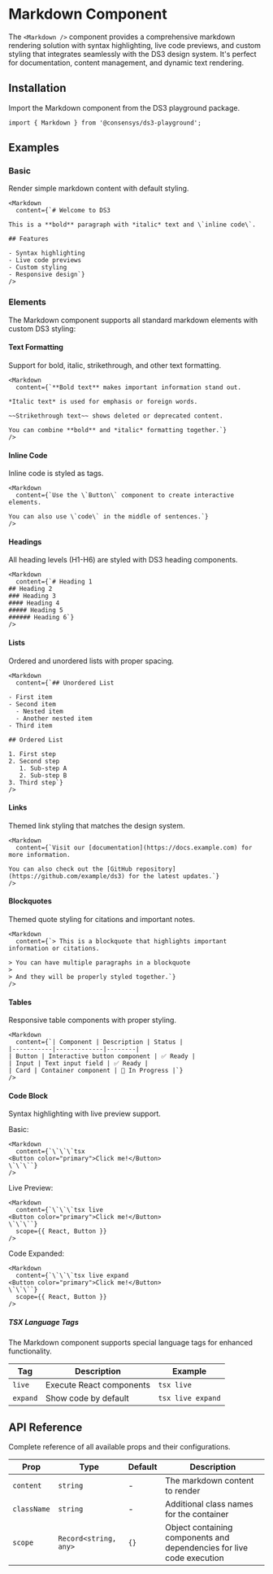 # Markdown Component

The `<Markdown />` component provides a comprehensive markdown rendering solution with syntax highlighting, live code previews, and custom styling that integrates seamlessly with the DS3 design system. It's perfect for documentation, content management, and dynamic text rendering.

## Installation

Import the Markdown component from the DS3 playground package.

```tsx
import { Markdown } from '@consensys/ds3-playground';
```

## Examples

### Basic

Render simple markdown content with default styling.

```tsx live
<Markdown 
  content={`# Welcome to DS3

This is a **bold** paragraph with *italic* text and \`inline code\`.

## Features

- Syntax highlighting
- Live code previews
- Custom styling
- Responsive design`}
/>
```

### Elements

The Markdown component supports all standard markdown elements with custom DS3 styling:

#### Text Formatting

Support for bold, italic, strikethrough, and other text formatting.

```tsx live
<Markdown 
  content={`**Bold text** makes important information stand out.

*Italic text* is used for emphasis or foreign words.

~~Strikethrough text~~ shows deleted or deprecated content.

You can combine **bold** and *italic* formatting together.`}
/>
```

#### Inline Code

Inline code is styled as tags.

```tsx live
<Markdown 
  content={`Use the \`Button\` component to create interactive elements.

You can also use \`code\` in the middle of sentences.`}
/>
```

#### Headings

All heading levels (H1-H6) are styled with DS3 heading components.

```tsx live
<Markdown 
  content={`# Heading 1
## Heading 2
### Heading 3
#### Heading 4
##### Heading 5
###### Heading 6`}
/>
```

#### Lists

Ordered and unordered lists with proper spacing.

```tsx live
<Markdown 
  content={`## Unordered List

- First item
- Second item
  - Nested item
  - Another nested item
- Third item

## Ordered List

1. First step
2. Second step
   1. Sub-step A
   2. Sub-step B
3. Third step`}
/>
```

#### Links

Themed link styling that matches the design system.

```tsx live
<Markdown 
  content={`Visit our [documentation](https://docs.example.com) for more information.

You can also check out the [GitHub repository](https://github.com/example/ds3) for the latest updates.`}
/>
```

#### Blockquotes

Themed quote styling for citations and important notes.

```tsx live
<Markdown 
  content={`> This is a blockquote that highlights important information or citations.

> You can have multiple paragraphs in a blockquote
> 
> And they will be properly styled together.`}
/>
```

#### Tables

Responsive table components with proper styling.

```tsx live
<Markdown 
  content={`| Component | Description | Status |
|-----------|-------------|--------|
| Button | Interactive button component | ✅ Ready |
| Input | Text input field | ✅ Ready |
| Card | Container component | 🚧 In Progress |`}
/>
```

#### Code Block

Syntax highlighting with live preview support.

Basic:

```tsx live
<Markdown 
  content={`\`\`\`tsx
<Button color="primary">Click me!</Button>
\`\`\``}
/>
```

Live Preview:

```tsx live
<Markdown 
  content={`\`\`\`tsx live
<Button color="primary">Click me!</Button>
\`\`\``}
  scope={{ React, Button }}
/>
```

Code Expanded:

```tsx live
<Markdown 
  content={`\`\`\`tsx live expand
<Button color="primary">Click me!</Button>
\`\`\``}
  scope={{ React, Button }}
/>
```

##### TSX Language Tags

The Markdown component supports special language tags for enhanced functionality.

| Tag | Description | Example |
|-----|-------------|---------|
| `live` | Execute React components | `tsx live` |
| `expand` | Show code by default | `tsx live expand` |

## API Reference

Complete reference of all available props and their configurations.

| Prop | Type | Default | Description |
|------|------|---------|-------------|
| `content` | `string` | - | The markdown content to render |
| `className` | `string` | - | Additional class names for the container |
| `scope` | `Record<string, any>` | `{}` | Object containing components and dependencies for live code execution |